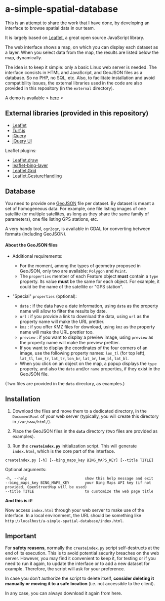 # a-simple-spatial-database

This is an attempt to share the work that I have done, by developing an interface to browse spatial data in our team.

It is largely based on [Leaflet](https://leafletjs.com), a great open source JavaScript library.

The web interface shows a map, on which you can display each dataset as a layer. When you select data from the map, the results are listed below the map, dynamically.

The idea is to keep it simple: only a basic Linux web server is needed. The interface consists in HTML and JavaScript, and GeoJSON files as a database. So no PHP, no SQL, etc. Also, to facilitate installation and avoid compatibility issues, the external libraries used in the code are also provided in this repository (in the `external` directory).

A demo is available > [here](http://www.ipgp.fr/~delorme/a-simple-spatial-database) <

## External libraries (provided in this repository)

- [Leaflet](https://leafletjs.com)
- [Turf.js](http://turfjs.org)
- [jQuery](https://jquery.com)
- [jQuery UI](https://jqueryui.com)

Leaflet plugins:
- [Leaflet.draw](http://leaflet.github.io/Leaflet.draw/docs/leaflet-draw-latest.html)
- [leaflet-bing-layer](https://github.com/digidem/leaflet-bing-layer)
- [Leaflet.Grid](https://github.com/jieter/Leaflet.Grid)
- [Leaflet.GestureHandling](https://github.com/elmarquis/Leaflet.GestureHandling)

## Database

You need to provide one [GeoJSON](https://geojson.org) file per dataset. By dataset is meant a set of homogeneous data. For example, one file listing images of one satellite (or multiple satellites, as long as they share the same family of parameters), one file listing GPS stations, etc.

A very handy tool, `ogr2ogr`, is available in GDAL for converting between formats (including GeoJSON).

#### About the GeoJSON files
- Additional requirements:
  - For the moment, among the types of geometry proposed in GeoJSON, only two are available: `Polygon` and `Point`.
  - The `properties` member of each Feature object **must** contain a `type` property. Its value **must** be the same for each object. For example, it could be the name of the satellite or "GPS station".

- "Special" `properties` (optional):
  - `date` : if the data have a date information, using `date` as the property name will allow to filter the results by date.
  - `url` : if you provide a link to download the data, using `url` as the property name will make the URL prettier.
  - `kmz` : if you offer KMZ files for download, using `kmz` as the property name will make the URL prettier too.
  - `preview` : if you want to display a preview image, using `preview` as the property name will make the preview prettier.
  - If you want to display the coordinates of the four corners of an image, use the following property names: `lon_tl` (for top left), `lat_tl`, `lon_tr`, `lat_tr`, `lon_br`, `lat_br`, `lon_bl`, `lat_bl`.
  - When you click on an object on the map, a popup displays the `type` property, and also the `date` and/or `name` properties, if they exist in the GeoJSON file.

(Two files are provided in the `data` directory, as examples.)

## Installation

1) Download the files and move them to a dedicated directory, in the `DocumentRoot` of your web server (typically, you will create this directory in `/var/www/html/`).

2) Place the GeoJSON files in the **`data`** directory (two files are provided as examples).

3) Run the **`createindex.py`** initialization script. This will generate `index.html`, which is the core part of the interface.

```
createindex.py [-h] [--bing_maps_key BING_MAPS_KEY] [--title TITLE]
```
Optional arguments:
```
-h, --help                          show this help message and exit
--bing_maps_key BING_MAPS_KEY       your Bing Maps API key (if not provided, OpenStreetMap will be used)
--title TITLE                       to customize the web page title
```

**And this is it!**

Now access `index.html` through your web server to make use of the interface. In a local environment, the URL should be something like `http://localhost/a-simple-spatial-database/index.html`.

## Important

For **safety reasons**, normally the `createindex.py` script self-destructs at the end of its execution. This is to avoid potential security breaches on the web server. However, you may find it convenient to keep it, for testing or if you need to run it again, to update the interface or to add a new dataset for example. Therefore, the script will ask for your preference.

In case you don't authorize the script to delete itself, **consider deleting it manually or moving it to a safe location** (i.e. not accessible to the client).

In any case, you can always download it again from here.

